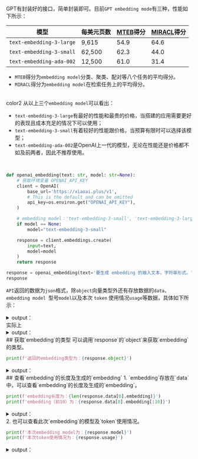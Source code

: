 GPT有封装好的接口，简单封装即可。目前`GPT embedding mode`有三种，性能如下所示：

| 模型 | 每美元页数 | [MTEB](https://github.com/embeddings-benchmark/mteb)得分 | [MIRACL](https://github.com/project-miracl/miracl)得分 |
| --- | --- | --- | --- |
| `text-embedding-3-large` | 9,615 | 54.9 | 64.6 |
| `text-embedding-3-small` | 62,500 | 62.3 | 44.0 |
| `text-embedding-ada-002` | 12,500 | 61.0 | 31.4 |


+ `MTEB`得分为`embedding model`分类、聚类、配对等八个任务的平均得分。
+ `MIRACL`得分为`embedding model`在检索任务上的平均得分。

<br/>color2
从以上三个`embedding model`可以看出：

+ `text-embedding-3-large`有最好的性能和最贵的价格，当搭建的应用需要更好的表现且成本充足的情况下可以使用；
+ `text-embedding-3-small`有着较好的性能跟价格，当预算有限时可以选择该模型；
+ `text-embedding-ada-002`是OpenAI上一代的模型，无论在性能还是价格都不如及前两者，因此不推荐使用。

<br/>

```python
def openai_embedding(text: str, model: str=None):
    # 获取环境变量 OPENAI_API_KEY
    client = OpenAI(
        base_url='https://xiaoai.plus/v1',
        # This is the default and can be omitted
        api_key=os.environ.get("OPENAI_API_KEY"),
    )

    # embedding model：'text-embedding-3-small', 'text-embedding-3-large', 'text-embedding-ada-002'
    if model == None:
        model="text-embedding-3-small"

    response = client.embeddings.create(
        input=text,
        model=model
    )
    return response

response = openai_embedding(text='要生成 embedding 的输入文本，字符串形式。')
response
```

`API`返回的数据为`json`格式，除`object`向量类型外还有存放数据的`data`、`embedding model `型号`model`以及本次 `token` 使用情况`usage`等数据，具体如下所示：

<details class="lake-collapse"><summary id="ud90c2766"><span class="ne-text">output：</span></summary><pre data-language="python" id="iOXbm" class="ne-codeblock language-python"><code>{
  &quot;object&quot;: &quot;list&quot;,
  &quot;data&quot;: [
    {
      &quot;object&quot;: &quot;embedding&quot;,
      &quot;index&quot;: 0,
      &quot;embedding&quot;: [
        -0.006929283495992422,
        ... (省略)
        -4.547132266452536e-05,
      ],
    }
  ],
  &quot;model&quot;: &quot;text-embedding-3-small&quot;,
  &quot;usage&quot;: {
    &quot;prompt_tokens&quot;: 5,
    &quot;total_tokens&quot;: 5
  }
}</code></pre></details>
实际上

<details class="lake-collapse"><summary id="u0ab65b0d"><span class="ne-text">output：</span></summary><pre data-language="json" id="dNgqU" class="ne-codeblock language-json"><code>CreateEmbeddingResponse(data=[Embedding(embedding=[0.038826823234558105, 0.013492022641003132, -0.0024900133721530437, -0.016542132943868637, 0.024142572656273842, -0.017336951568722725, 0.04204583168029785, 0.011524849571287632, -0.028216011822223663, -0.0067708492279052734, 0.0012009191559627652, 0.014008653350174427, -0.023089440539479256, 0.015806928277015686, -0.0059213885106146336, 0.013800013810396194, -0.010660486295819283, -0.0108194500207901, -0.011465238407254219, 0.023784905672073364, 0.023685554042458534, -0.008946661837399006, -0.007391800172626972, 0.017148181796073914, 0.01686999574303627, -0.02203630842268467, 0.02104278653860092, -0.009999793954193592, 0.04240350052714348, -0.0014170100912451744, -0.08576077967882156, -0.04097282886505127, 0.016542132943868637, -0.03928384184837341, 0.012796557508409023, 0.04160868376493454, -0.008181650191545486, -0.013213836587965488, 0.0216389000415802, 0.015965892001986504, 0.004828514531254768, 0.012995261698961258, -0.00023409850837197155, 0.02547389268875122, -0.010273012332618237, 0.06366486102342606, -0.030520981177687645, -0.01760520227253437, 0.007034132722765207, 0.03783329948782921, -0.01873781718313694, -0.0014642024179920554, 0.010213401168584824, -0.040495939552783966, 0.0020888790022581816, 0.019790949299931526, -0.012558111920952797, 0.0511464886367321, -0.016154659911990166, 0.02911018207669258, 0.057862695306539536, 0.019343864172697067, 0.017108440399169922, 0.0418073870241642, 0.007396767847239971, -8.918408275349066e-05, -0.017863517627120018, 0.027778862044215202, -0.008827438578009605, 0.03427649289369583, 0.017764165997505188, -0.03993956744670868, -0.028990957885980606, 0.021817732602357864, 0.020287709310650826, -0.014137811958789825, -0.057425543665885925, 0.009552709758281708, -0.02990499883890152, -0.03634301945567131, 0.012488565407693386, -0.001477863290347159, -0.0022751642391085625, -0.031454890966415405, -0.011942128650844097, -0.001228241017088294, 0.018211249262094498, 0.019214706495404243, -0.006298926658928394, -0.04633784294128418, -0.05480264872312546, -0.030679944902658463, -0.03477325290441513, -0.02543415129184723, -0.018469564616680145, 0.047887738794088364, -0.05420653522014618, -0.024679075926542282, -0.03127605840563774, -0.021877344697713852, 0.02310931123793125, 0.004686937667429447, -0.019254447892308235, -0.0019025937654078007, -0.03823070973157883, -0.053292494267225266, -0.03304452821612358, -0.031951650977134705, -0.058895956724882126, -0.010332624427974224, -0.04059528931975365, -0.0007302383310161531, -0.04725188389420509, 0.0029482750687748194, 0.057862695306539536, -0.02966655232012272, 0.017148181796073914, 0.025016872212290764, -0.030819037929177284, 0.01668122597038746, 0.008439965546131134, -0.004396332893520594, 0.015250555239617825, 0.012568047270178795, -0.014545155689120293, -0.03129592910408974, -0.030878650024533272, -0.012428954243659973, -0.008688345551490784, 0.006288991309702396, 0.008916855789721012, -0.02970629371702671, 0.03477325290441513, -0.008191585540771484, -0.04105231165885925, -0.024420758709311485, -0.0032537830993533134, 0.07300396263599396, -0.018717946484684944, 0.0082412613555789, 0.033124007284641266, -0.044827692210674286, -0.03664107620716095, 0.008176682516932487, -0.0164825227111578, 0.018578853458166122, -0.06016766279935837, 0.0028836962301284075, -0.012031545862555504, 0.006885104347020388, -0.04443028196692467, -0.03958189859986305, -0.07658064365386963, 0.006999359466135502, 0.007039099931716919, -0.0065274364314973354, -0.010590939782559872, -0.03594560921192169, 0.06453915685415268, 0.018807362765073776, 0.03266698867082596, 0.031454890966415405, 0.0030799168162047863, 0.0008798874914646149, -0.019691597670316696, 0.022056179121136665, 0.046258363872766495, 0.002436611568555236, 0.014008653350174427, -0.019641920924186707, -0.0339386947453022, -0.06481734663248062, -0.03064020350575447, 0.02813653089106083, -0.061359889805316925, 0.001731211319565773, -0.0526169016957283, -0.04637758433818817, 0.017028959468007088, 0.02434127777814865, 0.019343864172697067, 0.06235341355204582, -0.03093826025724411, 0.04009852930903435, 0.001503943232819438, -0.011008218862116337, 0.0021360712125897408, 0.011097636073827744, 0.02946784906089306, 0.015280361287295818, -0.08448906987905502, 0.021420324221253395, 0.041092049330472946, -0.04450976476073265, 0.030660074204206467, -0.01785358227789402, 0.06139963120222092, -0.048126183450222015, 0.022652290761470795, 0.0014170100912451744, 0.021758122369647026, 0.016005631536245346, -0.060127925127744675, -0.029746035113930702, -0.02400347962975502, 0.00411814684048295, -0.031057482585310936, -0.01215076819062233, -0.01222031470388174, -0.014475609175860882, 0.029626812785863876, -0.014247098937630653, 0.017625072970986366, -0.034455325454473495, -0.010362429544329643, 0.03534949570894241, 0.006105189677327871, 0.01052139326930046, -0.016939543187618256, -0.036362890154123306, -0.016144724562764168, 0.005638234782963991, 0.033561158925294876, -0.0007066421676427126, -0.03483286499977112, 0.036223795264959335, 0.0017647426575422287, -0.02916979230940342, 0.012876039370894432, -0.031852301210165024, 0.028553809970617294, -0.005519011989235878, -0.011425497941672802, -0.020158551633358, -0.041489459574222565, 0.019890300929546356, -0.019701533019542694, 0.016343429684638977, -0.008867179974913597, -0.02080434188246727, -0.04907996580004692, -0.015946021303534508, 0.061995744705200195, 0.0010456814197823405, 0.03222983703017235, 0.02237410470843315, -0.012508436106145382, -0.032587505877017975, 0.01834040693938732, 0.03817109763622284, -0.0064727929420769215, 0.020029393956065178, 0.004344172775745392, 0.0010972203454002738, -0.022811254486441612, 0.028712771832942963, -0.021817732602357864, 0.02990499883890152, 0.060565073043107986, -0.008276034146547318, 0.008509512059390545, 0.0021261360961943865, -0.0030252730939537287, 0.022811254486441612, 0.02253306843340397, -0.035528331995010376, -0.055796168744564056, -0.015489000827074051, 0.02434127777814865, -0.03143502026796341, -0.023526590317487717, -0.02346697822213173, -0.016740838065743446, 0.03054085187613964, -0.03377973288297653, -0.0022068596445024014, -0.03914474695920944, -0.018082091584801674, -0.015757251530885696, 0.07367955893278122, -0.020198293030261993, -0.036323148757219315, 0.058856215327978134, -0.0002590917865745723, -0.016303688287734985, 0.0013735435204580426, -0.0035046471748501062, -0.03779355809092522, 0.004518039058893919, -0.042324017733335495, 0.03481299430131912, 0.0014642024179920554, 0.024679075926542282, 0.01345228124409914, 0.00046167703112587333, -0.006040610838681459, 0.03914474695920944, 0.01863846369087696, 0.02897108905017376, 0.007883593440055847, 0.01938360556960106, -0.04951711371541023, 0.0319715216755867, 0.034256622195243835, -0.0516631193459034, 0.006721173413097858, -0.0408138632774353, -0.025811688974499702, 0.04971581697463989, -0.03451493754982948, 0.0038995719514787197, -0.012796557508409023, -0.027460934594273567, -0.0005007969448342919, -0.024520112201571465, 0.0368993915617466, 0.03151450306177139, 0.03713783621788025, -0.018409954383969307, -0.041688162833452225, 0.0019423345802351832, -0.005235858727246523, 0.04554302617907524, -0.06187652051448822, -0.005300437565892935, 0.009488130919635296, -0.017545590177178383, 0.030024221166968346, 0.03266698867082596, -0.020844081416726112, 0.03453480824828148, -0.028156399726867676, 0.04737110808491707, 0.024877779185771942, 0.029785776510834694, -0.05202078819274902, -0.0088572446256876, 0.03457454964518547, 0.03220997005701065, -0.005638234782963991, -0.08933745324611664, -0.0021534578409045935, 0.043317537754774094, -0.005469336174428463, -0.024778427556157112, -0.00649266317486763, -0.03290543332695961, 0.052656643092632294, -0.0009221122018061578, -0.022294623777270317, 0.03300478681921959, 0.03000435046851635, -0.00917020346969366, -0.008261132054030895, 0.04594043642282486, -0.020645378157496452, 0.03833005949854851, -0.03133567050099373, 0.011465238407254219, -0.040893346071243286, -0.013899366371333599, -0.0044335899874567986, -0.005399789661169052, -0.005270631983876228, -0.019413411617279053, -0.05365016311407089, 0.008519447408616543, 0.06914909929037094, 0.027043655514717102, -0.017992675304412842, -0.02666611783206463, 0.0457417331635952, 0.002615445526316762, -0.00602570828050375, -0.004796225111931562, -0.011147311888635159, -0.03060046397149563, 0.029149921610951424, 0.0019522698130458593, 0.03999917581677437, -0.038826823234558105, -0.019641920924186707, -0.05420653522014618, -0.004798708949238062, -0.016313623636960983, 0.02390412800014019, 0.04137023538351059, 0.02300995960831642, 0.05170286074280739, 0.011624202132225037, -0.015608223155140877, 0.04383417218923569, 0.009483163245022297, 0.019790949299931526, 0.03904539719223976, 0.01830066740512848, 0.006005837582051754, -0.04244324192404747, -0.01663155108690262, 0.006303894333541393, 0.011326145380735397, -0.0344155877828598, 0.007724630180746317, -0.005379918962717056, 0.052418194711208344, 0.018032416701316833, 0.04244324192404747, 0.022711902856826782, 0.019363734871149063, 0.023447107523679733, 0.014694183133542538, 0.04510587826371193, 0.008862212300300598, -0.034991826862096786, -0.003308426821604371, -9.207538823829964e-06, -0.019542569294571877, -0.005280566867440939, -0.020585766062140465, 0.022056179121136665, -0.05333223566412926, -0.0354289785027504, -0.04848385229706764, 0.022711902856826782, 0.013124419376254082, -0.03064020350575447, 0.033759862184524536, -0.0023335337173193693, 0.0059263561852276325, -0.021460065618157387, -0.028295492753386497, 0.01276675146073103, 0.05424627661705017, -0.03831018880009651, -0.034594420343637466, -0.03864798694849014, 0.01726740412414074, 0.04009852930903435, 0.009254653006792068, 0.001430670963600278, 0.0184496957808733, 0.03427649289369583, -0.048285145312547684, -0.025950782001018524, -0.002610477851703763, -0.01618446595966816, -0.007347091566771269, 0.03377973288297653, -0.016492458060383797, -0.06616853177547455, -0.015161138959228992, -0.03250802308320999, 0.027798732742667198, -0.06016766279935837, 0.027858344838023186, -0.03527001291513443, 0.0052408259361982346, -0.002367065055295825, 0.014694183133542538, -0.018429825082421303, 0.020009523257613182, -0.008728086948394775, -0.026248838752508163, -0.004639745689928532, 0.0011083974968641996, -0.03431623429059982, -0.012041481211781502, -0.01190238818526268, 0.053928349167108536, 0.004287045449018478, -0.02970629371702671, 0.042721427977085114, -0.05376938730478287, -0.05667046830058098, -0.00047626940067857504, 0.033561158925294876, 0.01848943531513214, -0.07145407050848007, -0.04117153212428093, -0.023149052634835243, 0.013700662180781364, -0.005131538957357407, -0.007704759482294321, 0.001270465669222176, -0.03368037939071655, 0.14942564070224762, -0.002375758485868573, -0.04423157870769501, 0.041489459574222565, -0.029746035113930702, 0.00618467153981328, -0.018976261839270592, -0.020178422331809998, -0.003330780891701579, 0.044390544295310974, -0.01658187434077263, -0.03316374868154526, -0.04387390986084938, 0.023188792169094086, -0.03606483340263367, -0.010799579322338104, 0.01372053287923336, -0.011097636073827744, -0.0177045539021492, 0.012230250053107738, -0.008906920440495014, -0.02473868615925312, 0.00961728859692812, -0.0019473022548481822, 0.027023786678910255, 0.0368993915617466, -0.022076047956943512, -0.007530893199145794, 0.008539318107068539, 0.017237598076462746, 0.04486743360757828, -0.04450976476073265, 0.035091180354356766, -0.02124148979783058, -0.019999587908387184, 0.0020789438858628273, 0.008231326006352901, -0.015081657096743584, -0.0565512478351593, -0.01992010697722435, -0.009577547200024128, -0.043317537754774094, -0.04431106150150299, -0.015826798975467682, -0.024857908487319946, 0.0011692506959661841, -0.0059809996746480465, 0.020347321406006813, 0.017744295299053192, -0.013700662180781364, -0.04137023538351059, -0.03306439518928528, 0.03453480824828148, 0.022890735417604446, 0.02040693163871765, -0.00732722133398056, 0.008693313226103783, 0.0018392567289993167, -0.03614431247115135, -0.0339386947453022, 0.0062790559604763985, -0.04208557307720184, 0.0184496957808733, 0.002394386800006032, 0.020098941400647163, -0.005777327809482813, -0.03252789378166199, 0.03131579980254173, -0.03664107620716095, -0.02444062940776348, 0.027858344838023186, 0.003859831253066659, -0.0008289695251733065, -0.015320101752877235, 0.007987912744283676, 0.02060563676059246, 0.012071286328136921, 0.011157247237861156, 0.02724236063659191, -0.06465838104486465, 0.020098941400647163, 0.005340178497135639, -0.0008680894388817251, 0.03781342878937721, -0.021579287946224213, -0.04590069502592087, 0.0002724422374740243, 0.022791383787989616, 0.03236893191933632, -0.06863246858119965, -0.013472151942551136, 0.003348167520016432, 0.024718815460801125, -0.0654134601354599, 0.02253306843340397, 0.007823982276022434, -0.01121685840189457, 0.0027942792512476444, -0.031355541199445724, 0.009582514874637127, -0.0015027013141661882, 0.03678016737103462, -0.014098070561885834, -0.027758991345763206, -0.000921491242479533, 0.028792254626750946, 0.00808726530522108, 0.01578705757856369, -0.016403039917349815, 0.02340736798942089, -0.013929172419011593, 0.0422842763364315, -0.010739968158304691, -0.027619898319244385, -0.01643284596502781, 0.0060356431640684605, 0.03451493754982948, -0.021559417247772217, 0.03866785764694214, 0.04160868376493454, 0.0059809996746480465, -0.005479271523654461, 0.02183760330080986, 0.01756546087563038, 0.017187923192977905, -0.015946021303534508, -0.006442987360060215, -0.00870821624994278, -0.00046881797607056797, 0.00362138613127172, 0.004359075799584389, 0.009354005567729473, -0.006497630849480629, 0.015558547340333462, 0.0027470870409160852, 0.02483803778886795, 0.0013462216593325138, -0.0017784035298973322, -0.019413411617279053, -0.0531335324048996, 0.03866785764694214, 0.005707781296223402, -0.028613420203328133, -0.007545796222984791, 0.02626870945096016, -0.032388802617788315, 0.017644941806793213, -0.01403845939785242, 0.001970898360013962, -0.014634571969509125, -0.0038846691604703665, 0.036362890154123306, -0.0056779757142066956, 0.00816674716770649, -0.004065986722707748, -0.016840189695358276, -0.03328297287225723, 0.011961999349296093, -0.009204977191984653, -0.011415562592446804, -0.015618158504366875, -0.024857908487319946, 0.03252789378166199, 0.0013375283451750875, 0.0008755408343859017, 0.00932419952005148, 0.021181879565119743, 0.02557324431836605, -0.022254882380366325, 0.012190509587526321, -0.02867303229868412, -0.03507130965590477, -0.019105419516563416, 0.006447954569011927, -0.041926607489585876, 0.03624366596341133, -0.004597520921379328, 0.010501522570848465, -0.0021522159222513437, 0.014614702202379704, 0.06426097452640533, -0.026129616424441338, -0.0038200903218239546, -0.02720261923968792, 0.018191378563642502, 0.022294623777270317, 0.004105727653950453, -0.013074743561446667, -0.02420218475162983, -0.004319334868341684, -0.021877344697713852, -0.043158575892448425, -0.0027942792512476444, 0.04003891721367836, 0.0029085343703627586, -0.020685117691755295, 0.011157247237861156, 0.010148822329938412, -0.018171509727835655, 0.022990088909864426, -0.018509306013584137, 0.042721427977085114, -0.012458760291337967, 0.007044067606329918, -0.0023583718575537205, -0.02050628513097763, -0.015866538509726524, -0.004523006733506918, -0.013541698455810547, 0.007481217384338379, 0.032428544014692307, 0.01584666781127453, 0.014505414292216301, -0.014028524048626423, 0.08297891914844513, 0.003934345208108425, -0.010441911406815052, -0.02306956984102726, 0.008643637411296368, 0.0010872851125895977, -0.0228708665817976, 0.007411670871078968, 0.005613396875560284, 0.03495208919048309, 0.005519011989235878, 0.00309233576990664, -0.004858320113271475, 0.01716805249452591, -0.038489025086164474, 0.015459194779396057, -0.03137541189789772, 0.02873264253139496, 0.017048830166459084, 0.01972140185534954, -0.012091157026588917, 0.0030848844908177853, -0.018409954383969307, -0.0030749491415917873, -0.028593549504876137, -0.022393975406885147, -0.03916461765766144, 0.0026030263397842646, -0.03215035796165466, 0.004766419529914856, 0.0011885000858455896, -0.015538676641881466, 0.034395717084407806, -0.0006557242013514042, 0.018827233463525772, 0.00831577554345131, -0.009050981141626835, -0.021281231194734573, -0.0012108543887734413, -0.027520546689629555, -0.014982304535806179, -0.03014344349503517, 0.0082412613555789, 0.0037679304368793964, 0.04351624473929405, -0.02587130106985569, 0.01578705757856369, 0.01805228553712368, 0.02227475307881832, 0.02873264253139496, 0.013740402646362782, -0.03020305559039116, 0.0026651215739548206, -0.00596609665080905, -0.02630845084786415, 0.024261796846985817, -0.010710162110626698, 0.03916461765766144, -0.01928425393998623, -0.02434127777814865, 0.013025067746639252, 0.013700662180781364, 0.005161344539374113, -0.006403246428817511, -0.0021311037708073854, -0.017942998558282852, -0.004865771625190973, -0.029646683484315872, -0.0019224642310291529, 0.009344070218503475, 0.005057024769484997, 0.00202305824495852, -0.06461863964796066, 0.009279491379857063, 0.010730032809078693, 0.043357279151678085, -0.04987478256225586, -0.03497195988893509, -0.01510152779519558, -0.004416203126311302, 0.03320349007844925, 0.006115125026553869, 0.004818579647690058, -0.010759837925434113, -0.021221620962023735, -0.03201126307249069, -0.013104548677802086, -0.025116223841905594, 0.013949042186141014, 0.01795293390750885, -0.04753006994724274, -0.02557324431836605, -0.005064476281404495, 0.01534990780055523, -0.0011301307240501046, 0.013402605429291725, -0.00251981895416975, -0.035528331995010376, -0.008946661837399006, -0.01023327186703682, 0.026189228519797325, -0.018429825082421303, -0.01062074489891529, -0.01527042593806982, -0.015906279906630516, 0.0393434539437294, -0.009806057438254356, -0.012568047270178795, 0.03940306603908539, -0.018827233463525772, 0.014455738477408886, 0.005946226418018341, 0.012210379354655743, -0.04339702054858208, 0.01952269859611988, -0.03010370209813118, -0.025612985715270042, -7.195269427029416e-05, -0.005345145706087351, 0.0026502187829464674, 0.05520005524158478, 0.002225488191470504, -0.02640780247747898, 0.0006563451606780291, 0.0006662803934887052, 0.023685554042458534, -0.01715811714529991, -0.003921926487237215, -0.030580593273043633, -0.006358537822961807, 0.005613396875560284, -0.017684683203697205, 0.006666529458016157, -0.012806492857635021, -0.006969553418457508, -0.008723119273781776, 0.006050546187907457, -0.024420758709311485, 0.04880177974700928, -0.02173825167119503, -0.015498936176300049, 0.00932419952005148, 0.0028389878571033478, 0.05484239012002945, 0.030481241643428802, -0.00527559919282794, 0.009155301377177238, -0.021897215396165848, 0.0114354332908988, 0.016104985028505325, 0.022254882380366325, -0.025553373619914055, 0.0119321933016181, 0.016393104568123817, 0.020724859088659286, -0.027083396911621094, 0.03433610498905182, 0.04987478256225586, -0.03606483340263367, 0.012041481211781502, -0.006865233648568392, -0.006303894333541393, -0.006363505497574806, -0.03608470410108566, 0.013293318450450897, 0.013442346826195717, -0.05150415748357773, -0.004090825095772743, -0.009473227895796299, -0.016194401308894157, 0.0334618054330349, 0.004999896977096796, 0.015320101752877235, -0.029050569981336594, -0.006596982944756746, 0.04097282886505127, -0.011425497941672802, 0.033958565443754196, 0.05249767750501633, 0.013442346826195717, 0.008554220199584961, 0.03461429104208946, -0.04693395644426346, 0.012180574238300323, 0.01251837145537138, -0.02300995960831642, -0.05778321251273155, 0.04689421504735947, 0.05106700584292412, -0.04027736186981201, -0.03507130965590477, -0.006701302714645863, 0.006984456442296505, -0.008837373927235603, -0.0031643661204725504, 0.018221184611320496, 0.029189663007855415, -0.029924869537353516, 0.015439325012266636, 0.013631115667521954, -0.03024279512465, -0.007456379011273384, -0.02507648430764675, 0.0017237599240615964, 0.03169333562254906, 0.03316374868154526, 0.0034127465914934874, -0.02660650759935379, 0.009105624631047249, 0.013273447751998901, -0.0075010876171290874, -0.029010828584432602, -0.02366568334400654, 0.02040693163871765, -0.022791383787989616, 0.0329451747238636, -0.001763500738888979, 0.0064727929420769215, -0.02523544803261757, 0.024619463831186295, 0.019363734871149063, -0.04411235824227333, -0.008892017416656017, -0.005936291068792343, -0.007337156683206558, 0.009796122089028358, -0.00025784989702515304, -0.01908554881811142, -0.005866744555532932, 0.0005784158129245043, 0.014465673826634884, -0.03411753103137016, -0.03840954229235649, 0.0002046033478109166, -0.01903587207198143, 0.011544720269739628, -0.05293482914566994, 0.007555731106549501, 0.0023385013919323683, -0.03133567050099373, -0.0027619898319244385, -0.031593985855579376, -0.0253347996622324, 0.010531328618526459, -0.033422064036130905, -0.020426802337169647, -0.025752078741788864, -0.022552939131855965, 0.03069981560111046, 0.04888125881552696, -0.04530458152294159, 0.0077445004135370255, -0.005360048729926348, -0.01953263394534588, -0.005593526177108288, 0.007804111577570438, -0.01878749206662178, 0.05480264872312546, -0.026447543874382973, -0.007078840862959623, 0.005941258743405342, 0.015608223155140877, -0.01977107860147953, 0.01913522556424141, 0.00786869041621685, -4.2612758988980204e-05, -0.020526155829429626, -0.017138246446847916, 0.009095689281821251, 0.011654007248580456, 0.0324682854115963, 0.01473392453044653, -0.008569123223423958, 0.000627470959443599, 0.03564755246043205, 0.01138575654476881, 0.012727010995149612, 0.02100304514169693, 0.02114213816821575, 0.009676899760961533, -0.022950347512960434, 0.019045807421207428, -0.023486848920583725, -0.013939106836915016, 0.02523544803261757, -0.00412063067778945, -0.004262207541614771, 0.02754041738808155, -0.004602488595992327, 0.01863846369087696, -0.002759505994617939, 0.004152920097112656, 0.0094682602211833, -0.018717946484684944, 0.017674747854471207, 0.00564320245757699, 0.005141473840922117, -0.03914474695920944, 0.01313435472548008, 0.0033556190319359303, 0.005971064325422049, -0.026646247133612633, -0.012339537963271141, -0.005752489902079105, -0.01320390123873949, 0.04224453493952751, 0.036720555275678635, 0.010044503025710583, -0.012528306804597378, -0.005936291068792343, 0.01766481250524521, 0.009806057438254356, 0.023288145661354065, 0.02120175026357174, 0.0047912574373185635, 0.0388665609061718, 0.01168381329625845, 0.019741272553801537, -0.020923564210534096, 0.007923333905637264, -0.0010736242402344942, 0.025593115016818047, -0.06509552896022797, 0.013293318450450897, 0.009840831160545349, 0.012071286328136921, 0.002513609593734145, -0.003156914608553052, -0.023029828444123268, -0.022155530750751495, 0.04220479354262352, -0.021261360496282578, 0.02390412800014019, 0.029189663007855415, -0.006457889918237925, -0.01637323573231697, 0.010382300242781639, 0.02124148979783058, 0.01667129062116146, 0.053093791007995605, 0.005384886637330055, -0.03117670677602291, -0.043754689395427704, 0.0119321933016181, 0.01175335980951786, 0.008738022297620773, -0.006234347820281982, -0.001954753650352359, -0.020764600485563278, -0.0012853684602305293, 0.04450976476073265, -0.03266698867082596, 0.039363324642181396, 0.026646247133612633, -0.0051961177960038185, 0.010541263967752457, -0.013551633805036545, -0.003452487289905548, 0.02714300900697708, 0.018161574378609657, 0.021817732602357864, -0.013790079392492771, 0.006691367365419865, 0.03113696537911892, 0.018072156235575676, -0.02626870945096016, -0.011455303058028221, -0.008678410202264786, 0.02253306843340397, 0.035488590598106384, 0.009657029062509537, -0.011455303058028221, -0.0008221390889957547, -0.01168381329625845, 0.008136941120028496, -0.0024825618602335453, 0.011743424460291862, 0.013015132397413254, -0.04248297959566116, -0.028096789494156837, 0.013372800312936306, -0.015449260361492634, -0.006179703865200281, -0.014386191964149475, -0.005548818036913872, 0.018976261839270592, 0.015538676641881466, 0.0027197652962058783, 0.011514914222061634, -0.005931323394179344, -0.005414692219346762, -0.013213836587965488, -0.042522720992565155, -0.0034077789168804884, -0.021777993068099022, 0.016452716663479805, 0.021956825628876686, 0.026427673175930977, -0.013482087291777134, -0.0006370957125909626, 0.006805622484534979, -0.040158141404390335, -0.03161385655403137, 0.018529176712036133, 0.023248404264450073, -0.006239315494894981, 0.024718815460801125, -0.03691926226019859, 0.004110695328563452, 0.005146441515535116, -0.01584666781127453, -0.012319667264819145, -0.000301782158203423, -0.007277545519173145, 0.005851841997355223, -0.016055308282375336, 0.03220997005701065, -0.001466686138883233, -0.01658187434077263, -0.0013735435204580426, -0.04411235824227333, 0.018857039511203766, 0.01987043023109436, 0.02149980701506138, 0.030123572796583176, -0.0428009070456028, 0.00047192274359986186, 0.026149487122893333, 0.027321841567754745, 0.013154225423932076, -0.005414692219346762, -0.00420507974922657, -0.00013451349514070898, 0.0113162100315094, -0.03171320632100105, 0.0005150788347236812, -0.029765905812382698, 0.016691161319613457, -0.00373812485486269, -0.021917086094617844, -0.03377973288297653, 0.008961563929915428, -0.012548177503049374, -0.006601950619369745, 0.009676899760961533, 0.021877344697713852, 0.053729645907878876, 0.010332624427974224, 0.016154659911990166, -0.010978412814438343, -0.025414280593395233, -0.01510152779519558, 0.0003644982061814517, 0.013631115667521954, -0.0209036935120821, 0.01121685840189457, -0.03817109763622284, 0.017982739955186844, 0.02670585922896862, -0.013213836587965488, 0.0157473161816597, -0.013273447751998901, 0.017823776230216026, -0.01505185104906559, -3.9702052163193e-05, -0.026626376435160637, -0.00473413011059165, -0.010978412814438343, 0.006120092701166868, -0.011177117004990578, -0.011226793751120567, 0.022850995883345604, -0.030262665823101997, 0.0273019727319479, -0.00922484789043665, 0.009453357197344303, 0.033918824046850204, -0.006577112711966038, -0.00489557720720768, 0.00015135679859668016, -0.01726740412414074, 0.011644072830677032, -0.010223336517810822, -0.002154699759557843, -0.04003891721367836, -0.022751642391085625, -0.03177281841635704, -0.0010463023791089654, 0.005519011989235878, 0.026626376435160637, -0.030083831399679184, 0.012289861217141151, 0.009363940916955471, -0.02591104246675968, 0.02046654373407364, 0.022612549364566803, 0.0038722502067685127, -0.048126183450222015, -0.017287274822592735, 0.028851864859461784, -0.001530023175291717, 0.0008395257173106074, 0.041092049330472946, -0.026626376435160637, -0.034991826862096786, 0.007302383426576853, 0.022155530750751495, -0.009661996737122536, 0.01598576083779335, 0.017962869256734848, 0.006631756201386452, 0.010690291412174702, -0.006403246428817511, 0.019790949299931526, 0.015230685472488403, 0.01835034228861332, 0.017674747854471207, 0.0452648401260376, 0.0011506221489980817, 0.005598493851721287, -0.03177281841635704, -0.0077345650643110275, -0.01863846369087696, 0.004590069409459829, 0.02670585922896862, -0.017933063209056854, -0.010203465819358826, -0.011703683994710445, -0.017972804605960846, -0.031256187707185745, -0.0031842365860939026, 0.024917520582675934, 0.020446673035621643, 0.0009096931898966432, -0.016701096668839455, -0.022016437724232674, 0.02680521085858345, 0.013432411476969719, 0.004840933717787266, -0.01958230882883072, -0.007963075302541256, 0.04268168658018112, 0.010640615597367287, 0.004396332893520594, 0.02553350292146206, -0.006830460391938686, 0.019512763246893883, 0.012419018894433975, -0.0157373808324337, -0.0019870430696755648, 0.002391903195530176, 0.011097636073827744, 0.023447107523679733, -0.007893528789281845, -0.057425543665885925, 0.02867303229868412, -0.007520957849919796, 0.007158322725445032, -0.014475609175860882, 0.010998283512890339, 0.015538676641881466, -0.025513634085655212, 0.0012779170647263527, -4.509656355367042e-05, -0.004299464635550976, 0.05384886637330055, 0.0015325070125982165, -0.015498936176300049, 0.009229815565049648, 0.02473868615925312, 0.02243371680378914, 0.005206052679568529, 0.023784905672073364, -0.016701096668839455, -0.00596609665080905, 0.005091798026114702, 0.019989652559161186, -0.013988783583045006, 0.01212096307426691, -0.004530458245426416, -0.036323148757219315, 0.02330801449716091, 0.020724859088659286, -0.003509614849463105, 0.008196552284061909, -0.03846915438771248, -0.014495478942990303, -0.013362864963710308, 0.026228968054056168, 0.00480616046115756, 0.02130110189318657, 0.0010692775249481201, 0.05746528506278992, 0.008325710892677307, 0.007530893199145794, 0.01963198557496071, -0.05873699486255646, 0.005469336174428463, -0.013412540778517723, -0.013591374270617962, 0.018628528341650963, 0.019304122775793076, 0.024082962423563004, 0.019025936722755432, -0.0010487862164154649, 0.02640780247747898, 0.0023745165672153234, 0.000384058163035661, 0.04470846801996231, -0.0023335337173193693, 0.00924471765756607, -0.042959872633218765, 0.005449465475976467, -0.025155965238809586, -0.0015796992229297757, -0.017923127859830856, -0.026089875027537346, 0.003293523797765374, -0.013919237069785595, 0.00914536602795124, 0.002553350292146206, 0.011952064000070095, -0.010213401168584824, -0.010779708623886108, -0.013909301720559597, 0.0046770027838647366, 0.0035195499658584595, -0.0007364478660747409, -0.013392670080065727, -0.018996132537722588, 0.0036834811326116323, -0.01360130961984396, -0.007650115992873907, -0.023586200550198555, -0.006065449211746454, -0.029646683484315872, -0.01756546087563038, 0.007779273670166731, 0.006313829217106104, -0.020645378157496452, -0.049755558371543884, -0.021221620962023735, -0.011047959327697754, 0.02473868615925312, -0.05667046830058098, -0.029010828584432602, 0.018568918108940125, 0.026089875027537346, 0.01726740412414074, -0.03413740172982216, 0.0521400086581707, -0.005573655944317579, 0.010352494195103645, -0.0014108006143942475, -0.020923564210534096, -0.00939871370792389, -0.016959412023425102, 0.02440088987350464, 0.0550808347761631, -0.031196575611829758, 0.017893323674798012, -0.0184397604316473, 0.013342994265258312, -0.03348167613148689, -0.01760520227253437, -0.019055742770433426, 0.01730714552104473, -0.012379278428852558, 0.010730032809078693, 0.018260926008224487, -0.01617453061044216, -0.0056829433888196945, -0.03850889578461647, -0.006447954569011927, -0.017724424600601196, -0.027659639716148376, 0.0037033515982329845, 0.01791319251060486, -0.015121397562325, -0.03276634216308594, -0.01443586777895689, 0.014306710101664066, -0.010879061184823513, 0.022990088909864426, -0.0253347996622324, -0.02676546946167946, 0.07057976722717285, -0.015250555239617825, -0.026924433186650276, 0.017823776230216026, 0.020844081416726112, 0.014912758022546768, 0.014157681725919247, 0.019641920924186707, -0.016104985028505325, 0.02660650759935379, -0.03213048726320267, 0.007088776212185621, 0.024261796846985817, 0.014574960805475712, -0.0011760811321437359, -0.008698280900716782, 0.0014219776494428515, -0.009334134869277477, 0.01952269859611988, 0.006015772931277752, -0.021479936316609383, 0.004508104175329208, -0.010720097459852695, 0.002149732317775488, -0.00154616788495332, -0.03236893191933632, -0.0164725873619318, -0.018966326490044594, 0.01632355898618698, 0.0009724092087708414, -0.0027470870409160852, 0.025394409894943237, 0.04204583168029785, -0.013621180318295956, -0.012607788667082787, -0.03503156825900078, -0.013949042186141014, 0.012409084476530552, 0.03997930511832237, -0.0018404986476525664, 0.008946661837399006, -0.02577194944024086, -0.010531328618526459, -0.019065678119659424, 0.0018715461483225226, 0.003574193688109517, 0.06732101738452911, 0.005916420836001635, -0.02740132436156273, 0.003685964969918132, -0.007163290400058031, -0.02837497554719448, -0.003648707875981927, -0.006020740605890751, -0.003360586706548929, -0.04367520660161972, -0.012637593783438206, 0.005270631983876228, -0.008584026247262955, 0.005931323394179344, -0.029944738373160362, -0.005270631983876228, -0.018976261839270592, 0.017177987843751907, -0.004654648248106241, -0.024659205228090286, -0.003072465304285288, 0.03151450306177139, -0.017088569700717926, -0.006095254793763161, 0.03230931982398033, 0.02930888533592224, -0.026328321546316147, -0.011127441190183163, 0.0061697689816355705, 0.032388802617788315, 0.012160703539848328, -0.019939977675676346, 0.0010487862164154649, -0.021261360496282578, 0.015071721747517586, 0.013213836587965488, -0.015876473858952522, 0.022552939131855965, 0.011803035624325275, 0.010069340467453003, 0.07109639793634415, -0.07308344542980194, -0.004552812315523624, 0.009855733253061771, 0.013511893339455128, 0.07165277004241943, 0.0005315340240485966, 0.012796557508409023, -0.00991037767380476, -0.01730714552104473, 0.010630680248141289, -0.023387497290968895, 0.006234347820281982, 0.0003924409975297749, -0.002032993361353874, 0.003494712058454752, -0.006159833632409573, 0.020387062802910805, 0.003387908451259136, -0.03000435046851635, 0.017376691102981567, 0.013124419376254082, -0.03368037939071655, 0.0028787285555154085, -0.0019237060332670808, -0.0388466939330101, 0.01396891288459301, 0.024520112201571465, 0.053928349167108536, -0.06521475315093994, -0.00831577554345131, 0.040555547922849655, 0.015538676641881466, -0.007804111577570438, -0.009155301377177238, -0.00863370206207037, -0.027023786678910255, 0.01490282267332077, 0.03234906122088432, -0.04343676194548607, 0.010342558845877647, 0.010243207216262817, 0.005384886637330055, 0.012617724016308784, 0.024222055450081825, 0.00340032740496099, -0.0126673998311162, 0.003653675550594926, 0.0005861776880919933, -0.008618799038231373, 0.0011984353186562657, -0.03358102962374687, -0.05615383759140968, -0.027858344838023186, -0.02390412800014019, -0.03823070973157883, -0.0014170100912451744, -0.005419659893959761, -0.03203113377094269, -0.0029308884404599667, 0.009537806734442711, 0.0028365040197968483, 0.0065274364314973354, 0.0028563744854182005, -0.013015132397413254], index=0, object='embedding')], model='text-embedding-3-small', object='list', usage=Usage(prompt_tokens=12, total_tokens=12))</code></pre></details>
## 获取`embedding`的类型
可以调用`response`的`object`来获取`embedding`的类型。

```python
print(f'返回的embedding类型为：{response.object}')
```

<details class="lake-collapse"><summary id="u5ea60a11"><span class="ne-text">output：</span></summary><pre data-language="python" id="TBtam" class="ne-codeblock language-python"><code>返回的embedding类型为：list</code></pre></details>
## 查看`embedding`的长度及生成的`embedding`
1. `embedding`存放在`data`中，可以查看`embedding`的长度及生成的`embedding`。

```python
print(f'embedding长度为：{len(response.data[0].embedding)}')
print(f'embedding（前10）为：{response.data[0].embedding[:10]}')
```

<details class="lake-collapse"><summary id="ucb549701"><span class="ne-text">output：</span></summary><pre data-language="python" id="Lbpf2" class="ne-codeblock language-python"><code>embedding长度为：1536
embedding（前10）为：[0.03884002938866615, 0.013516489416360855, -0.0024250170681625605, -0.01655769906938076, 0.024130908772349358, -0.017382603138685226, 0.04206013306975365, 0.011498954147100449, -0.028245486319065094, -0.00674333656206727]</code></pre></details>
2. 也可以查看此次`embedding`的模型及`token`使用情况。

```python
print(f'本次embedding model为：{response.model}')
print(f'本次token使用情况为：{response.usage}')
```

<details class="lake-collapse"><summary id="uf5e572e3"><span class="ne-text">output：</span></summary><pre data-language="python" id="k2wHZ" class="ne-codeblock language-python"><code>本次embedding model为：text-embedding-3-small
本次token使用情况为：Usage(prompt_tokens=12, total_tokens=12)</code></pre></details>


